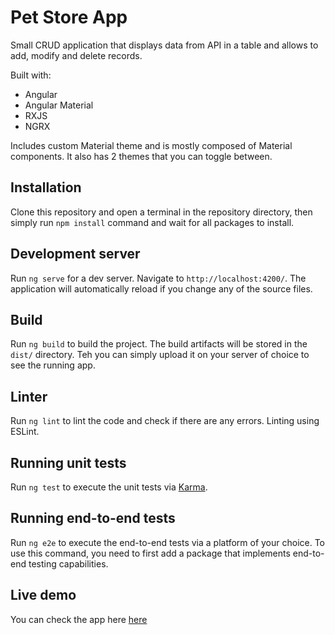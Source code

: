 # Pet Store App

Small CRUD application that displays data from API in a table and allows to add, modify and delete records.

Built with:
- Angular
- Angular Material
- RXJS
- NGRX

Includes custom Material theme and is mostly composed of Material components. It also has 2 themes that you can toggle between.

## Installation

Clone this repository and open a terminal in the repository directory, then simply run `npm install` command and wait for all packages to install.

## Development server

Run `ng serve` for a dev server. Navigate to `http://localhost:4200/`. The application will automatically reload if you change any of the source files.

## Build

Run `ng build` to build the project. The build artifacts will be stored in the `dist/` directory. Teh you can simply upload it on your server of choice to see the running app.

## Linter

Run `ng lint` to lint the code and check if there are any errors. Linting using ESLint.

## Running unit tests

Run `ng test` to execute the unit tests via [Karma](https://karma-runner.github.io).

## Running end-to-end tests

Run `ng e2e` to execute the end-to-end tests via a platform of your choice. To use this command, you need to first add a package that implements end-to-end testing capabilities.

## Live demo

You can check the app here [here]()
